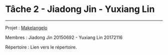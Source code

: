 # Tâche 2 - Jiadong Jin - Yuxiang Lin

******

Projet : [Makelangelo](https://github.com/umontreal-diro/Makelangelo-software)

Membres : Jiadong Jin 20150692 - Yuxiang Lin 20172116

Répertoire : Lien vers le répertoire.
